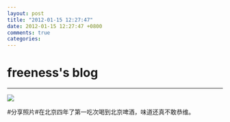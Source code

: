 ```yaml
---
layout: post
title: "2012-01-15 12:27:47"
date: 2012-01-15 12:27:47 +0800
comments: true
categories: 
---
```


# freeness's blog

----------

![](http://okqmqrbgo.bkt.clouddn.com/201201151227471.jpg)

>
\#分享照片\#在北京四年了第一吃次喝到北京啤酒，味道还真不敢恭维。
